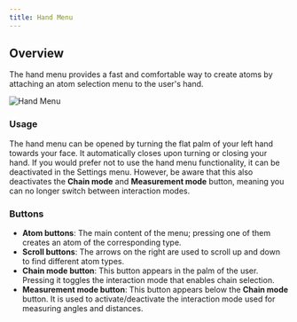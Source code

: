 ```yaml
---
title: Hand Menu
---
```


## Overview
The hand menu provides a fast and comfortable way to create atoms by attaching an atom selection menu to the user's hand.

<img src="/images/manual/hand_menu.gif" alt="Hand Menu" class="mx-auto max-w-md" />

### Usage
The hand menu can be opened by turning the flat palm of your left hand towards your face.
It automatically closes upon turning or closing your hand.
If you would prefer not to use the hand menu functionality, it can be deactivated in the Settings menu.
However, be aware that this also deactivates the **Chain mode** and **Measurement mode** button, meaning you can no longer switch between interaction modes.

### Buttons
- **Atom buttons**: The main content of the menu; pressing one of them creates an atom of the corresponding type.
- **Scroll buttons**: The arrows on the right are used to scroll up and down to find different atom types.
- **Chain mode button**: This button appears in the palm of the user. 
Pressing it toggles the interaction mode that enables chain selection.
- **Measurement mode button**: This button appears below the **Chain mode** button. 
It is used to activate/deactivate the interaction mode used for measuring angles and distances.